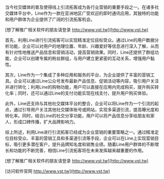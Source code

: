 当今社交媒体的普及使得线上引流拓客成为各行业营销的重要手段之一。在诸多社交媒体平台中，Line作为一款在亚洲地区广受欢迎的即时通讯应用，其独特的功能和用户群体为企业提供了广阔的引流拓客机会。

[想了解推广相关软件的朋友请登录 http://www.vst.tw](http://www.vst.tw)

首先，利用Line进行引流拓客可以实现精准定位目标受众。通过Line的用户数据分析功能，企业可以对用户的地理位置、年龄、兴趣爱好等信息进行深入了解，从而有针对性地推送产品信息和营销活动，提高营销效果。同时，Line还提供了群组功能，企业可以创建专属的粉丝群组，与用户建立更紧密的互动关系，增强用户黏性。

其次，Line作为一个集成了多种应用和服务的平台，为企业提供了丰富的营销工具。企业可以通过Line公众号发布最新产品信息、促销活动等内容，吸引用户关注并进行转化；利用Line的购物功能，用户可以直接在应用内完成购买，提升购买转化率；同时，还可以通过Line的支付功能实现在线支付，提升用户购买体验。

此外，Line还支持与其他社交媒体平台的整合，企业可以将Line作为一个引流的起点，通过引导用户关注其他社交媒体账号或网站，实现多渠道引流，提高曝光度和转化率。同时，结合Line的社交分享功能，用户可以将产品信息分享给朋友和家人，形成口碑传播，扩大品牌影响力。

综上所述，利用Line进行引流拓客已经成为企业营销的重要策略之一。通过精准定位目标受众、丰富的营销工具和多渠道引流等手段，企业可以在Line上实现营销目标，吸引更多潜在客户，提升品牌知名度和销售业绩。随着Line用户群体的不断增长和功能的不断完善，相信Line引流拓客将在未来发挥越来越重要的作用。

[想了解推广相关软件的朋友请登录 http://www.vst.tw](http://www.vst.tw)


[访问软件官网 http://www.vst.tw](http://www.vst.tw)
